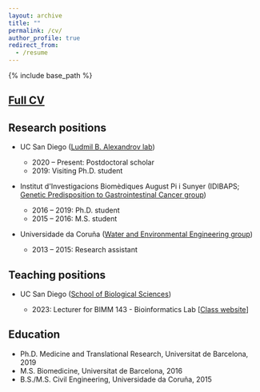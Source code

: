 ```yaml
---
layout: archive
title: ""
permalink: /cv/
author_profile: true
redirect_from:
  - /resume
---
```


{% include base_path %}

## [Full CV](../files/CV_extended_Marcos-Diaz-Gay_FEB2024.pdf)

## Research positions

* UC San Diego ([Ludmil B. Alexandrov lab](https://alexandrov.cloud.ucsd.edu/))
  * 2020 – Present: Postdoctoral scholar
  * 2019: Visiting Ph.D. student
  
* Institut d'Investigacions Biomèdiques August Pi i Sunyer (IDIBAPS; [Genetic Predisposition to Gastrointestinal Cancer group](https://www.clinicbarcelona.org/en/idibaps/research-areas/liver-digestive-system-and-metabolism/genetic-predisposition-to-gastrointestinal-cancer))
  * 2016 – 2019: Ph.D. student
  * 2015 – 2016: M.S. student
  
* Universidade da Coruña ([Water and Environmental Engineering group](http://www.geama.org/environment-and-sanitary-engineering/))
  * 2013 – 2015: Research assistant

## Teaching positions

* UC San Diego ([School of Biological Sciences](https://biology.ucsd.edu/))
  
  * 2023: Lecturer for BIMM 143 - Bioinformatics Lab [[Class website](https://labbioinfo.org)]


## Education
* Ph.D. Medicine and Translational Research, Universitat de Barcelona, 2019
* M.S. Biomedicine, Universitat de Barcelona, 2016
* B.S./M.S. Civil Engineering, Universidade da Coruña, 2015


